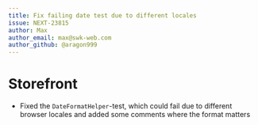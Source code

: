 ```yaml
---
title: Fix failing date test due to different locales
issue: NEXT-23815
author: Max
author_email: max@swk-web.com
author_github: @aragon999
---
```

# Storefront
* Fixed the `DateFormatHelper`-test, which could fail due to different browser locales and added some comments where the format matters
